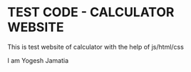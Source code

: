 # TEST CODE - CALCULATOR WEBSITE
This is test website of calculator with the help of js/html/css
 
I am Yogesh Jamatia
